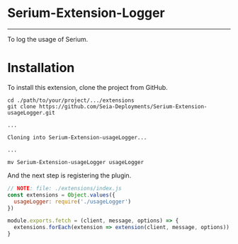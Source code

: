 # Serium-Extension-Logger

----

To log the usage of Serium.

# Installation

To install this extension, clone the project from GitHub.

```
cd ./path/to/your/project/.../extensions
git clone https://github.com/Seia-Deployments/Serium-Extension-usageLogger.git

...

Cloning into Serium-Extension-usageLogger...

...

mv Serium-Extension-usageLogger usageLogger
```

And the next step is registering the plugin.

```js
// NOTE: file: ./extensions/index.js
const extensions = Object.values({
  usageLogger: require('./usageLogger')
})

module.exports.fetch = (client, message, options) => {
  extensions.forEach(extension => extension(client, message, options))
}
```
